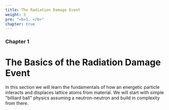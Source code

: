 ```yaml
---
title: The Radiation Damage Event
weight: 5
pre: "<b>1. </b>"
chapter: true
---
```


### Chapter 1

# The Basics of the Radiation Damage Event

In this section we will learn the fundamentals of how an energetic particle interacts and displaces lattice atoms from material. We will start with simple "billiard ball" physics assuming a neutron-neutron and build in complexity from there. 
